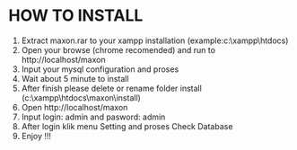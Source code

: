HOW TO INSTALL
==============
1. Extract maxon.rar to your xampp installation (example:c:\xampp\htdocs)
2. Open your browse (chrome recomended) and run to http://localhost/maxon
4. Input your mysql configuration and proses
5. Wait about 5 minute to install
6. After finish please delete or rename folder install (c:\xampp\htdocs\maxon\install)
5. Open http://localhost/maxon
6. Input login: admin and pasword: admin
7. After login klik menu Setting and proses Check Database
8. Enjoy !!!